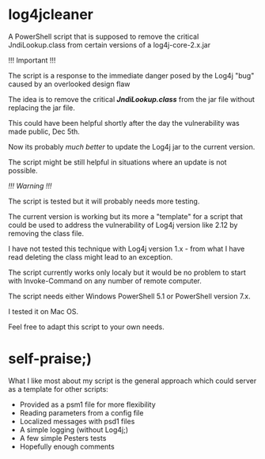 # log4jcleaner
A PowerShell script that is supposed to remove the critical JndiLookup.class from certain versions of a log4j-core-2.x.jar

!!! Important !!!

The script is a response to the immediate danger posed by the Log4j "bug" caused by an overlooked design flaw

The idea is to remove the critical ***JndiLookup.class*** from the jar file without replacing the jar file.

This could have been helpful shortly after the day the vulnerability was made public, Dec 5th.

Now its probably *much better* to update the Log4j jar to the current version.

The script might be still helpful in situations where an update is not possible.

*!!! Warning !!!*

The script is tested but it will probably needs more testing.

The current version is working but its more a "template" for a script that could be used to address the vulnerability of Log4j version like 2.12 by removing the class file.

I have not tested this technique with Log4j version 1.x - from what I have read deleting the class might lead to an exception.

The script currently works only localy but it would be no problem to start with Invoke-Command on any number of remote computer.

The script needs either Windows PowerShell 5.1 or PowerShell version 7.x.

I tested it on Mac OS.

Feel free to adapt this script to your own needs.

# self-praise;)

What I like most about my script is the general approach which could server as a template for other scripts:

- Provided as a psm1 file for more flexibility
- Reading parameters from a config file
- Localized messages with psd1 files
- A simple logging (without Log4j;)
- A few simple Pesters tests
- Hopefully enough comments
